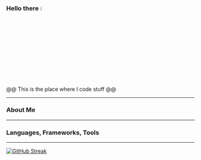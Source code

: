 ### Hello there <img src="https://media.giphy.com/media/hvRJCLFzcasrR4ia7z/giphy.gif" width="5%">
@@ This is the place where I code stuff @@

---
### About Me

---
### Languages, Frameworks, Tools

---
[![GitHub Streak](http://github-readme-streak-stats.herokuapp.com?user=anand-dev-parekh&theme=tokyonight)](https://git.io/streak-stats)

